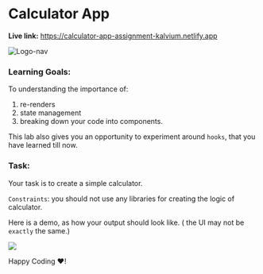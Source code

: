 # Calculator App

**Live link:** https://calculator-app-assignment-kalvium.netlify.app

![Logo-nav](https://s3.ap-south-1.amazonaws.com/kalvi-education.github.io/front-end-web-development/Kalvium-Logo.png)

### Learning Goals:

To understanding the importance of:

1. re-renders
2. state management
3. breaking down your code into components.

This lab also gives you an opportunity to experiment around `hooks`, that you have learned till now.

### Task:

Your task is to create a simple calculator.

`Constraints`: you should not use any libraries for creating the logic of calculator.

Here is a demo, as how your output should look like. ( the UI may not be `exactly` the same.)

![](https://s3.ap-south-1.amazonaws.com/kalvi-education.github.io/front-end-web-development/calculator-react.gif)

Happy Coding ❤️!
